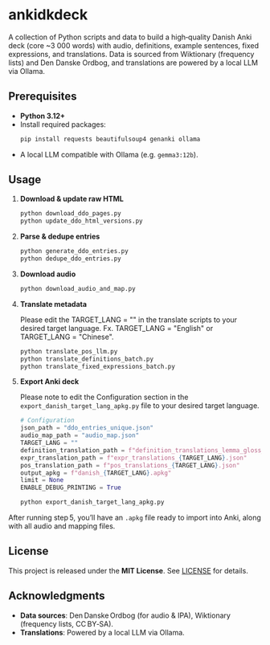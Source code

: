 # ankidkdeck

A collection of Python scripts and data to build a high‑quality Danish Anki deck (core ~3 000 words) with audio, definitions, example sentences, fixed expressions, and translations. Data is sourced from Wiktionary (frequency lists) and Den Danske Ordbog, and translations are powered by a local LLM via Ollama.

## Prerequisites

- **Python 3.12+**
- Install required packages:
  ```bash
  pip install requests beautifulsoup4 genanki ollama
  ```
- A local LLM compatible with Ollama (e.g. `gemma3:12b`).


## Usage

1. **Download & update raw HTML**  
   ```bash
   python download_ddo_pages.py
   python update_ddo_html_versions.py
   ```

2. **Parse & dedupe entries**  
   ```bash
   python generate_ddo_entries.py
   python dedupe_ddo_entries.py
   ```

3. **Download audio**  
   ```bash
   python download_audio_and_map.py
   ```

4. **Translate metadata**  

    Please edit the TARGET_LANG = "" in the translate scripts to your desired target language. Fx. TARGET_LANG = "English" or TARGET_LANG = "Chinese".

   ```bash
   python translate_pos_llm.py
   python translate_definitions_batch.py
   python translate_fixed_expressions_batch.py
   ```

5. **Export Anki deck**

    Please note to edit the Configuration section in the `export_danish_target_lang_apkg.py` file to your desired target language. 

    ```python
    # Configuration
    json_path = "ddo_entries_unique.json"
    audio_map_path = "audio_map.json"
    TARGET_LANG = ""
    definition_translation_path = f"definition_translations_lemma_gloss_{TARGET_LANG}.json"
    expr_translation_path = f"expr_translations_{TARGET_LANG}.json"
    pos_translation_path = f"pos_translations_{TARGET_LANG}.json"
    output_apkg = f"danish_{TARGET_LANG}.apkg"
    limit = None
    ENABLE_DEBUG_PRINTING = True

    ```


   ```bash
   python export_danish_target_lang_apkg.py
   ```

After running step 5, you’ll have an `.apkg` file ready to import into Anki, along with all audio and mapping files.

## License

This project is released under the **MIT License**. See [LICENSE](LICENSE) for details.

## Acknowledgments

- **Data sources**: Den Danske Ordbog (for audio & IPA), Wiktionary (frequency lists, CC BY‑SA).  
- **Translations**: Powered by a local LLM via Ollama.
